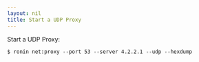 ```yaml
---
layout: nil
title: Start a UDP Proxy
---
```


Start a UDP Proxy:

    $ ronin net:proxy --port 53 --server 4.2.2.1 --udp --hexdump

